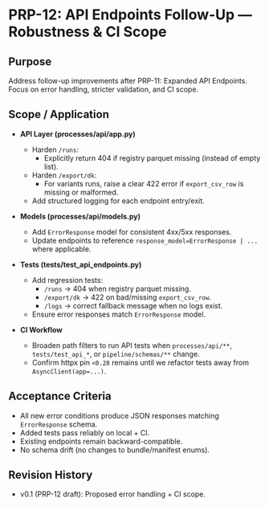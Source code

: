 # PRP-12: API Endpoints Follow-Up — Robustness & CI Scope

## Purpose  
Address follow-up improvements after PRP-11: Expanded API Endpoints. Focus on error handling, stricter validation, and CI scope.

## Scope / Application  
- **API Layer (processes/api/app.py)**  
  - Harden `/runs`:  
    - Explicitly return 404 if registry parquet missing (instead of empty list).  
  - Harden `/export/dk`:  
    - For variants runs, raise a clear 422 error if `export_csv_row` is missing or malformed.  
  - Add structured logging for each endpoint entry/exit.  

- **Models (processes/api/models.py)**  
  - Add `ErrorResponse` model for consistent 4xx/5xx responses.  
  - Update endpoints to reference `response_model=ErrorResponse | ...` where applicable.

- **Tests (tests/test_api_endpoints.py)**  
  - Add regression tests:  
    - `/runs` → 404 when registry parquet missing.  
    - `/export/dk` → 422 on bad/missing `export_csv_row`.  
    - `/logs` → correct fallback message when no logs exist.  
  - Ensure error responses match `ErrorResponse` model.  

- **CI Workflow**  
  - Broaden path filters to run API tests when `processes/api/**`, `tests/test_api_*`, or `pipeline/schemas/**` change.  
  - Confirm httpx pin `<0.28` remains until we refactor tests away from `AsyncClient(app=...)`.

## Acceptance Criteria  
- All new error conditions produce JSON responses matching `ErrorResponse` schema.  
- Added tests pass reliably on local + CI.  
- Existing endpoints remain backward-compatible.  
- No schema drift (no changes to bundle/manifest enums).  

## Revision History  
- v0.1 (PRP-12 draft): Proposed error handling + CI scope.  
